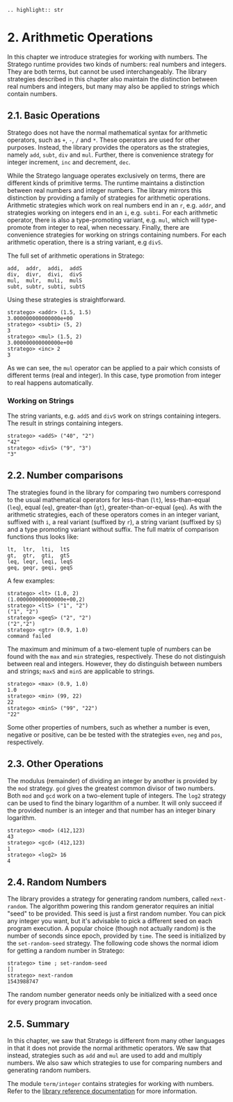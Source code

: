 ```eval_rst
.. highlight:: str
```

# 2. Arithmetic Operations

In this chapter we introduce strategies for working with numbers. The Stratego runtime provides two kinds of numbers: real numbers and integers. They are both terms, but cannot be used interchangeably. The library strategies described in this chapter also maintain the distinction between real numbers and integers, but many may also be applied to strings which contain numbers.


## 2.1. Basic Operations

Stratego does not have the normal mathematical syntax for arithmetic operators, such as `+`, `-`, `/` and `*`. These operators are used for other purposes. Instead, the library provides the operators as the strategies, namely `add`, `subt`, `div` and `mul`. Further, there is convenience strategy for integer increment, `inc` and decrement, `dec`.

While the Stratego language operates exclusively on terms, there are different kinds of primitive terms. The runtime maintains a distinction between real numbers and integer numbers. The library mirrors this distinction by providing a family of strategies for arithmetic operations. Arithmetic strategies which work on real numbers end in an `r`, e.g. `addr`, and strategies working on integers end in an `i`, e.g. `subti`. For each arithmetic operator, there is also a type-promoting variant, e.g. `mul`, which will type-promote from integer to real, when necessary. Finally, there are convenience strategies for working on strings containing numbers. For each arithmetic operation, there is a string variant, e.g `divS`.

The full set of arithmetic operations in Stratego:

```
add,  addr,  addi,  addS
div,  divr,  divi,  divS
mul,  mulr,  muli,  mulS
subt, subtr, subti, subtS
```

Using these strategies is straightforward.

```
stratego> <addr> (1.5, 1.5)
3.000000000000000e+00
stratego> <subti> (5, 2)
3
stratego> <mul> (1.5, 2)
3.000000000000000e+00
stratego> <inc> 2
3
```

As we can see, the `mul` operator can be applied to a pair which consists of different terms (real and integer). In this case, type promotion from integer to real happens automatically.

### Working on Strings
The string variants, e.g. `addS` and `divS` work on strings containing integers. The result in strings containing integers.

```
stratego> <addS> ("40", "2")
"42"
stratego> <divS> ("9", "3")
"3"
```


## 2.2. Number comparisons

The strategies found in the library for comparing two numbers correspond to the usual mathematical operators for less-than (`lt`), less-than-equal (`leq`), equal (`eq`), greater-than (`gt`), greater-than-or-equal (`geq`). As with the arithmetic strategies, each of these operators comes in an integer variant, suffixed with `i`, a real variant (suffixed by `r`), a string variant (suffixed by `S`) and a type promoting variant without suffix. The full matrix of comparison functions thus looks like:

```
lt,  ltr,  lti,  ltS
gt,  gtr,  gti,  gtS
leq, leqr, leqi, leqS
geq, geqr, geqi, geqS
```

A few examples:

```
stratego> <lt> (1.0, 2)
(1.000000000000000e+00,2)
stratego> <ltS> ("1", "2")
("1", "2")
stratego> <geqS> ("2", "2")
("2","2")
stratego> <gtr> (0.9, 1.0)
command failed
```

The maximum and minimum of a two-element tuple of numbers can be found with the `max` and `min` strategies, respectively. These do not distinguish between real and integers. However, they do distinguish between numbers and strings; `maxS` and `minS` are applicable to strings.

```
stratego> <max> (0.9, 1.0)
1.0
stratego> <min> (99, 22)
22
stratego> <minS> ("99", "22")
"22"
```

Some other properties of numbers, such as whether a number is even, negative or positive, can be be tested with the strategies `even`, `neg` and `pos`, respectively.


## 2.3. Other Operations

The modulus (remainder) of dividing an integer by another is provided by the `mod` strategy. `gcd` gives the greatest common divisor of two numbers. Both `mod` and `gcd` work on a two-element tuple of integers. The `log2` strategy can be used to find the binary logarithm of a number. It will only succeed if the provided number is an integer and that number has an integer binary logarithm.

```
stratego> <mod> (412,123)
43
stratego> <gcd> (412,123)
1
stratego> <log2> 16
4
```


## 2.4. Random Numbers

The library provides a strategy for generating random numbers, called `next-random`. The algorithm powering this random generator requires an initial "seed" to be provided. This seed is just a first random number. You can pick any integer you want, but it's advisable to pick a different seed on each program execution. A popular choice (though not actually random) is the number of seconds since epoch, provided by `time`. The seed is initialized by the `set-random-seed` strategy. The following code shows the normal idiom for getting a random number in Stratego:

```
stratego> time ; set-random-seed
[]
stratego> next-random     
1543988747
```

The random number generator needs only be initialized with a seed once for every program invocation.

## 2.5. Summary

In this chapter, we saw that Stratego is different from many other languages in that it does not provide the normal arithmetic operators. We saw that instead, strategies such as `add` and `mul` are used to add and multiply numbers. We also saw which strategies to use for comparing numbers and generating random numbers.

The module `term/integer` contains strategies for working with numbers. Refer to the [library reference documentation](http://releases.strategoxt.org/docs/api/libstratego-lib/libstratego-lib-docs-stable/docs/) for more information.
